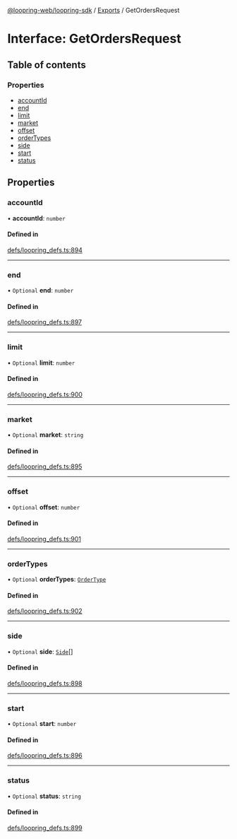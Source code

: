 [@loopring-web/loopring-sdk](../README.md) / [Exports](../modules.md) / GetOrdersRequest

# Interface: GetOrdersRequest

## Table of contents

### Properties

- [accountId](GetOrdersRequest.md#accountid)
- [end](GetOrdersRequest.md#end)
- [limit](GetOrdersRequest.md#limit)
- [market](GetOrdersRequest.md#market)
- [offset](GetOrdersRequest.md#offset)
- [orderTypes](GetOrdersRequest.md#ordertypes)
- [side](GetOrdersRequest.md#side)
- [start](GetOrdersRequest.md#start)
- [status](GetOrdersRequest.md#status)

## Properties

### accountId

• **accountId**: `number`

#### Defined in

[defs/loopring_defs.ts:894](https://github.com/Loopring/loopring_sdk/blob/02976c9/src/defs/loopring_defs.ts#L894)

___

### end

• `Optional` **end**: `number`

#### Defined in

[defs/loopring_defs.ts:897](https://github.com/Loopring/loopring_sdk/blob/02976c9/src/defs/loopring_defs.ts#L897)

___

### limit

• `Optional` **limit**: `number`

#### Defined in

[defs/loopring_defs.ts:900](https://github.com/Loopring/loopring_sdk/blob/02976c9/src/defs/loopring_defs.ts#L900)

___

### market

• `Optional` **market**: `string`

#### Defined in

[defs/loopring_defs.ts:895](https://github.com/Loopring/loopring_sdk/blob/02976c9/src/defs/loopring_defs.ts#L895)

___

### offset

• `Optional` **offset**: `number`

#### Defined in

[defs/loopring_defs.ts:901](https://github.com/Loopring/loopring_sdk/blob/02976c9/src/defs/loopring_defs.ts#L901)

___

### orderTypes

• `Optional` **orderTypes**: [`OrderType`](../enums/OrderType.md)

#### Defined in

[defs/loopring_defs.ts:902](https://github.com/Loopring/loopring_sdk/blob/02976c9/src/defs/loopring_defs.ts#L902)

___

### side

• `Optional` **side**: [`Side`](../enums/Side.md)[]

#### Defined in

[defs/loopring_defs.ts:898](https://github.com/Loopring/loopring_sdk/blob/02976c9/src/defs/loopring_defs.ts#L898)

___

### start

• `Optional` **start**: `number`

#### Defined in

[defs/loopring_defs.ts:896](https://github.com/Loopring/loopring_sdk/blob/02976c9/src/defs/loopring_defs.ts#L896)

___

### status

• `Optional` **status**: `string`

#### Defined in

[defs/loopring_defs.ts:899](https://github.com/Loopring/loopring_sdk/blob/02976c9/src/defs/loopring_defs.ts#L899)
